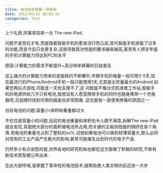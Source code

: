 ```yaml
---
title: 电池技术需要一场革命 
date: 2012/05/15 10:03:14
categories: Tech
---
```

上个礼拜,同事拿回来一台 The new iPad, 

问题不是现在才有,而是随着智能手机的愈发流行而凸显,现代智能手机承载了过多的功能,而且今后只会更复杂,这就导致其对性能的要求越来越高,甚至有人预言年底的手机计算能力将达到PC的水平

原因:计算能力的需求不断提升+高分辨率屏幕的日益普及

这么强大的计算能力带来的是能耗的不断攀升,早期手机的电量一般可用3-5天,现在最流行的iPhone/Android手机一般只能使用1天,尤其是出货量最大的Android,如果您再玩点游戏,可能连一天也支撑不了,这
问题是不像台式机或者工作站,智能手机的电源供给几乎只有电池,我想没有人愿意携带手机的同时也随身携带一个充电器吧,况且随时找到可用的插座也非常困难.
这也是我一直使用黑莓的原因之一

目前电池的问题:容量小\体积和重量都过大

不仅仅是容量小的问题,目前的电池重量和体积也令人颇不满意,拆解The new iPad就会发现,背面绝大部分的面积被电池所占用,而关键的主板则扭曲的拥挤在各个角落.而电池的重量也占到了整机的xx%
试想如果电池可以做到轻薄容量大,那么必将对现有的工业产品产生极大的影响,甚至可能催生出划时代的电子产品.

仍然多少有点安慰的是,世界各地的研究机构也都在这方面做了积极的研究,不断有新技术原型被公布出来.

在此大胆呼喊,谁掌握了革命性的电池技术,就帮助使人类文明向前迈进一大步